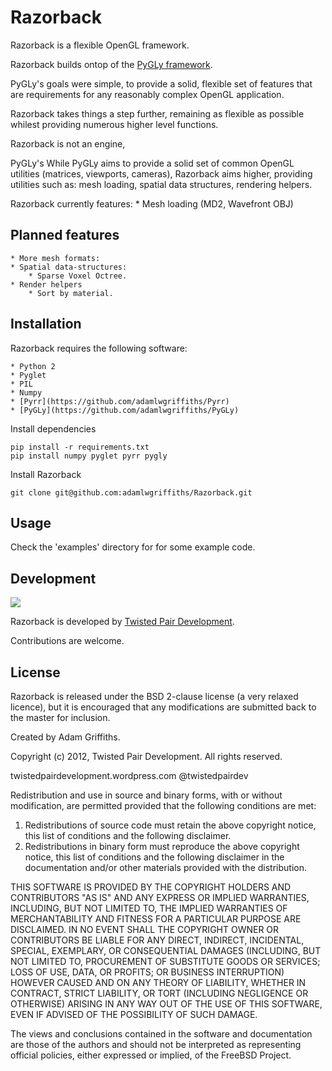 Razorback
=========

Razorback is a flexible OpenGL framework.

Razorback builds ontop of the [PyGLy framework](http://adamlwgriffiths.github.com/PyGLy/).

PyGLy's goals were simple, to provide a solid, flexible set of features that are requirements for any reasonably complex OpenGL application.

Razorback takes things a step further, remaining as flexible as possible whilest providing numerous higher level functions.

Razorback is not an engine,

PyGLy's While PyGLy aims to provide a solid set of common OpenGL utilities (matrices, viewports, cameras), Razorback aims
higher, providing utilities such as: mesh loading, spatial data structures, rendering helpers.

Razorback currently features:
	* Mesh loading (MD2, Wavefront OBJ)

Planned features
----------------

	* More mesh formats:
	* Spatial data-structures:
		* Sparse Voxel Octree.
	* Render helpers
		* Sort by material.

Installation
------------

Razorback requires the following software:

	* Python 2
	* Pyglet
	* PIL
	* Numpy
	* [Pyrr](https://github.com/adamlwgriffiths/Pyrr)
	* [PyGLy](https://github.com/adamlwgriffiths/PyGLy)

Install dependencies
```
pip install -r requirements.txt
pip install numpy pyglet pyrr pygly
```

Install Razorback
```
git clone git@github.com:adamlwgriffiths/Razorback.git
```

Usage
-----------------------

Check the 'examples' directory for for some example code.

Development
-----------------------

<img src="http://twistedpairdevelopment.files.wordpress.com/2010/10/twisted_pair-0086.png">

Razorback is developed by [Twisted Pair Development](http://twistedpairdevelopment.wordpress.com).

Contributions are welcome.

License
---------------

Razorback is released under the BSD 2-clause license (a very relaxed licence), but it is encouraged that any modifications are submitted back to the master for inclusion.

Created by Adam Griffiths.

Copyright (c) 2012, Twisted Pair Development.
All rights reserved.

twistedpairdevelopment.wordpress.com
@twistedpairdev

Redistribution and use in source and binary forms, with or without
modification, are permitted provided that the following conditions are met: 

1. Redistributions of source code must retain the above copyright notice, this list of conditions and the following disclaimer. 
2. Redistributions in binary form must reproduce the above copyright notice, this list of conditions and the following disclaimer in the documentation and/or other materials provided with the distribution. 

THIS SOFTWARE IS PROVIDED BY THE COPYRIGHT HOLDERS AND CONTRIBUTORS "AS IS" AND
ANY EXPRESS OR IMPLIED WARRANTIES, INCLUDING, BUT NOT LIMITED TO, THE IMPLIED
WARRANTIES OF MERCHANTABILITY AND FITNESS FOR A PARTICULAR PURPOSE ARE
DISCLAIMED. IN NO EVENT SHALL THE COPYRIGHT OWNER OR CONTRIBUTORS BE LIABLE FOR
ANY DIRECT, INDIRECT, INCIDENTAL, SPECIAL, EXEMPLARY, OR CONSEQUENTIAL DAMAGES
(INCLUDING, BUT NOT LIMITED TO, PROCUREMENT OF SUBSTITUTE GOODS OR SERVICES;
LOSS OF USE, DATA, OR PROFITS; OR BUSINESS INTERRUPTION) HOWEVER CAUSED AND
ON ANY THEORY OF LIABILITY, WHETHER IN CONTRACT, STRICT LIABILITY, OR TORT
(INCLUDING NEGLIGENCE OR OTHERWISE) ARISING IN ANY WAY OUT OF THE USE OF THIS
SOFTWARE, EVEN IF ADVISED OF THE POSSIBILITY OF SUCH DAMAGE.

The views and conclusions contained in the software and documentation are those
of the authors and should not be interpreted as representing official policies, 
either expressed or implied, of the FreeBSD Project.
